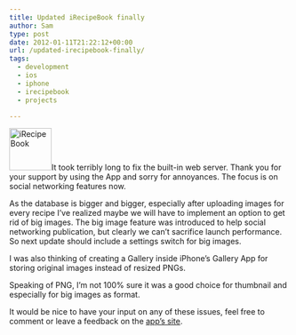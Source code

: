 ```yaml
---
title: Updated iRecipeBook finally
author: Sam
type: post
date: 2012-01-11T21:22:12+00:00
url: /updated-irecipebook-finally/
tags:
  - development
  - ios
  - iphone
  - irecipebook
  - projects

---
```

[<img class="alignleft  wp-image-63" title="iRecipeBook" src="http://wizguild.com/wp-content/uploads/2012/01/mzl.mrwjrtsj.170x170-75-150x150.png" alt="iRecipeBook" width="76" height="76" srcset="https://wizguild.com/wp-content/uploads/2012/01/mzl.mrwjrtsj.170x170-75-150x150.png 150w, https://wizguild.com/wp-content/uploads/2012/01/mzl.mrwjrtsj.170x170-75.png 170w" sizes="(max-width: 76px) 100vw, 76px" />][1]It took terribly long to fix the built-in web server. Thank you for your support by using the App and sorry for annoyances. The focus is on social networking features now.
  
As the database is bigger and bigger, especially after uploading images for every recipe I&#8217;ve realized maybe we will have to implement an option to get rid of big images. The big image feature was introduced to help social networking publication, but clearly we can&#8217;t sacrifice launch performance. So next update should include a settings switch for big images.
  
I was also thinking of creating a Gallery inside iPhone&#8217;s Gallery App for storing original images instead of resized PNGs.
  
Speaking of PNG, I&#8217;m not 100% sure it was a good choice for thumbnail and especially for big images as format.
  
It would be nice to have your input on any of these issues, feel free to comment or leave a feedback on the [app&#8217;s site][1].


 [1]: http://wizguild.com/iphone/recipebook/ "iRecipeBook"